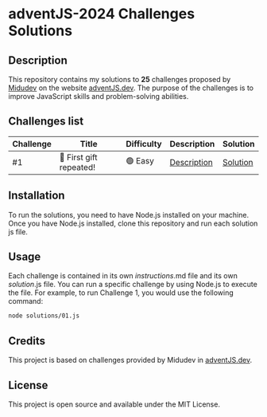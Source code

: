 # adventJS-2024 Challenges Solutions

## Description

This repository contains my solutions to **25** challenges proposed by [Midudev](https://x.com/midudev) on the website [adventJS.dev](https://adventjs.dev). The purpose of the challenges is to improve JavaScript skills and problem-solving abilities.

## Challenges list

| Challenge | Title                   | Difficulty | Description                     | Solution                    |
| --------- | ----------------------- | ---------- | ------------------------------- | --------------------------- |
| #1        | 🎁 First gift repeated! | 🟢 Easy    | [Description](challenges/01.md) | [Solution](solutions/01.js) |

## Installation

To run the solutions, you need to have Node.js installed on your machine. Once you have Node.js installed, clone this repository and run each solution js file.

## Usage

Each challenge is contained in its own _instructions_.md file and its own _solution_.js file. You can run a specific challenge by using Node.js to execute the file. For example, to run Challenge 1, you would use the following command:

```bash
node solutions/01.js
```

## Credits

This project is based on challenges provided by Midudev in [adventJS.dev](https://adventjs.dev).

## License

This project is open source and available under the MIT License.
